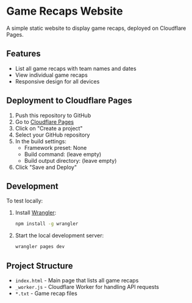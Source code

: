 # Game Recaps Website

A simple static website to display game recaps, deployed on Cloudflare Pages.

## Features

- List all game recaps with team names and dates
- View individual game recaps
- Responsive design for all devices

## Deployment to Cloudflare Pages

1. Push this repository to GitHub
2. Go to [Cloudflare Pages](https://pages.cloudflare.com/)
3. Click on "Create a project"
4. Select your GitHub repository
5. In the build settings:
   - Framework preset: None
   - Build command: (leave empty)
   - Build output directory: (leave empty)
6. Click "Save and Deploy"

## Development

To test locally:

1. Install [Wrangler](https://developers.cloudflare.com/workers/wrangler/install-and-update/):
   ```bash
   npm install -g wrangler
   ```

2. Start the local development server:
   ```bash
   wrangler pages dev
   ```

## Project Structure

- `index.html` - Main page that lists all game recaps
- `_worker.js` - Cloudflare Worker for handling API requests
- `*.txt` - Game recap files
